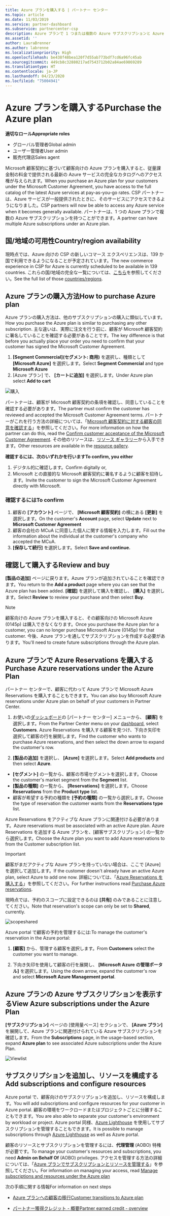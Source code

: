 ```yaml
---
title: Azure プランを購入する | パートナー センター
ms.topic: article
ms.date: 11/03/2019
ms.service: partner-dashboard
ms.subservice: partnercenter-csp
description: Azure プランで 1 つまたは複数の Azure サブスクリプションと Azure 予約を購入する方法、リソースを構成する方法、サブスクリプションを表示または追加する方法について説明します。
ms.assetid: ''
author: LauraBrenner
ms.author: labrenne
ms.localizationpriority: High
ms.openlocfilehash: be438f48bea120f7d55ab773bdf7cd6a96fc45ab
ms.sourcegitcommit: 449cb8c32880217ad7543712b02a84ae69869289
ms.translationtype: HT
ms.contentlocale: ja-JP
ms.lasthandoff: 04/23/2020
ms.locfileid: "75004941"
---
```

# <a name="purchase-the-azure-plan"></a><span data-ttu-id="6715a-103">Azure プランを購入する</span><span class="sxs-lookup"><span data-stu-id="6715a-103">Purchase the Azure plan</span></span>

<span data-ttu-id="6715a-104">**適切なロール**</span><span class="sxs-lookup"><span data-stu-id="6715a-104">**Appropriate roles**</span></span>
-   <span data-ttu-id="6715a-105">グローバル管理者</span><span class="sxs-lookup"><span data-stu-id="6715a-105">Global admin</span></span>
-   <span data-ttu-id="6715a-106">ユーザー管理者</span><span class="sxs-lookup"><span data-stu-id="6715a-106">User admin</span></span>
-   <span data-ttu-id="6715a-107">販売代理店</span><span class="sxs-lookup"><span data-stu-id="6715a-107">Sales agent</span></span>

<span data-ttu-id="6715a-108">Microsoft 顧客契約に基づいて顧客向けの Azure プランを購入すると、従量課金制の料金で提供される最新の Azure サービスの完全なカタログへのアクセス権が与えられます。</span><span class="sxs-lookup"><span data-stu-id="6715a-108">When you purchase an Azure plan for your customers under the Microsoft Customer Agreement, you have access to the full catalog of the latest Azure services at pay-as-you-go rates.</span></span> <span data-ttu-id="6715a-109">CSP パートナーは、Azure サービスが一般提供されたときに、そのサービスにアクセスできるようになりました。</span><span class="sxs-lookup"><span data-stu-id="6715a-109">CSP partners will now be able to access any Azure service when it becomes generally available.</span></span> <span data-ttu-id="6715a-110">パートナーは、1 つの Azure プランで複数の Azure サブスクリプションを持つことができます。</span><span class="sxs-lookup"><span data-stu-id="6715a-110">A partner can have multiple Azure subscriptions under an Azure plan.</span></span> 

## <a name="countryregion-availability"></a><span data-ttu-id="6715a-111">国/地域の可用性</span><span class="sxs-lookup"><span data-stu-id="6715a-111">Country/region availability</span></span>
<span data-ttu-id="6715a-112">現時点では、Azure 向けの CSP の新しいコマース エクスペリエンスは、139 か国で利用できるようになることが予定されています。</span><span class="sxs-lookup"><span data-stu-id="6715a-112">The new commerce experience in CSP for Azure is currently scheduled to be available in 139 countries.</span></span> <span data-ttu-id="6715a-113">これらの国/地域の完全な一覧については、[こちら](https://query.prod.cms.rt.microsoft.com/cms/api/am/binary/RE3QN0x)を参照してください。</span><span class="sxs-lookup"><span data-stu-id="6715a-113">See the full list of those [countries/regions](https://query.prod.cms.rt.microsoft.com/cms/api/am/binary/RE3QN0x).</span></span> 

## <a name="how-to-purchase-azure-plan"></a><span data-ttu-id="6715a-114">Azure プランの購入方法</span><span class="sxs-lookup"><span data-stu-id="6715a-114">How to purchase Azure plan</span></span>

<span data-ttu-id="6715a-115">Azure プランの購入方法は、他のサブスクリプションの購入に類似しています。</span><span class="sxs-lookup"><span data-stu-id="6715a-115">How you purchase the Azure plan is similar to purchasing any other subscription.</span></span> <span data-ttu-id="6715a-116">主な違いは、実際に注文を行う前に、顧客が Microsoft 顧客契約に署名していることを確認する必要があることです。</span><span class="sxs-lookup"><span data-stu-id="6715a-116">The key difference is that before you actually place your order you need to confirm that your customer has signed the Microsoft Customer Agreement.</span></span>

1. <span data-ttu-id="6715a-117">**[Segment Commercial]\(セグメント: 商用\)** を選択し、種類として **[Microsoft Azure]** を選択します。</span><span class="sxs-lookup"><span data-stu-id="6715a-117">Select **Segment Commercial** and type **Microsoft Azure**</span></span> 
2. <span data-ttu-id="6715a-118">[Azure プラン] で、 **[カートに追加]** を選択します。</span><span class="sxs-lookup"><span data-stu-id="6715a-118">Under Azure plan select **Add to cart**</span></span>

![購入](images/azure/Azurepurchase1.png)

<span data-ttu-id="6715a-120">パートナーは、顧客が Microsoft 顧客契約の条項を確認し、同意していることを確認する必要があります。</span><span class="sxs-lookup"><span data-stu-id="6715a-120">The partner must confirm the customer has reviewed and accepted the Microsoft Customer Agreement terms.</span></span> <span data-ttu-id="6715a-121">パートナーがこれを行う方法の詳細については、「[Microsoft 顧客契約に対する顧客の同意を確認する](https://docs.microsoft.com/partner-center/confirm-customer-agreement)」を参照してください。</span><span class="sxs-lookup"><span data-stu-id="6715a-121">For more information on how the partner can do this, read the [Confirm customer acceptance of the Microsoft Customer Agreement](https://docs.microsoft.com/partner-center/confirm-customer-agreement).</span></span> <span data-ttu-id="6715a-122">その他のリソースは、[リソース ギャラリー](https://partner.microsoft.com/resources/collection/Microsoft-Customer-Agreement-in-the-CSP-program#/)から入手できます。</span><span class="sxs-lookup"><span data-stu-id="6715a-122">Other resources are available in the [resource gallery](https://partner.microsoft.com/resources/collection/Microsoft-Customer-Agreement-in-the-CSP-program#/).</span></span>

<span data-ttu-id="6715a-123">**確認するには、次のいずれかを行います**</span><span class="sxs-lookup"><span data-stu-id="6715a-123">**To confirm, you either**</span></span>
1. <span data-ttu-id="6715a-124">デジタル的に確認します。</span><span class="sxs-lookup"><span data-stu-id="6715a-124">Confirm digitally or,</span></span>
2. <span data-ttu-id="6715a-125">Microsoft との直接的な Microsoft 顧客契約に署名するように顧客を招待します。</span><span class="sxs-lookup"><span data-stu-id="6715a-125">Invite the customer to sign the Microsoft Customer Agreement directly with Microsoft.</span></span> 

### <a name="to-confirm"></a><span data-ttu-id="6715a-126">確認するには</span><span class="sxs-lookup"><span data-stu-id="6715a-126">To confirm</span></span> 

1. <span data-ttu-id="6715a-127">顧客の **[アカウント]** ページで、 **[Microsoft 顧客契約]** の横にある **[更新]** を選択します。</span><span class="sxs-lookup"><span data-stu-id="6715a-127">On the customer's **Account** page, select **Update** next to **Microsoft Customer Agreement**</span></span>  
2. <span data-ttu-id="6715a-128">顧客の会社の MCuA に同意した個人に関する情報を入力します。</span><span class="sxs-lookup"><span data-stu-id="6715a-128">Fill out the information about the individual at the customer's company who accepted the MCuA.</span></span>
3. <span data-ttu-id="6715a-129">**[保存して続行]** を選択します。</span><span class="sxs-lookup"><span data-stu-id="6715a-129">Select **Save and continue.**</span></span>  

## <a name="review-and-buy"></a><span data-ttu-id="6715a-130">確認して購入する</span><span class="sxs-lookup"><span data-stu-id="6715a-130">Review and buy</span></span>

<span data-ttu-id="6715a-131">**[製品の追加]** ページに戻ります。Azure プランが追加されていることを確認できます。</span><span class="sxs-lookup"><span data-stu-id="6715a-131">You return to the **Add a product** page where you can see that the Azure plan has been added.</span></span> <span data-ttu-id="6715a-132">**[確認]** を選択して購入を確認し、 **[購入]** を選択します。</span><span class="sxs-lookup"><span data-stu-id="6715a-132">Select **Review** to review your purchase and then select **Buy**.</span></span> 

>[!Note]
><span data-ttu-id="6715a-133">顧客向けの Azure プランを購入すると、その顧客向けの Microsoft Azure (0145p) は購入できなくなります。</span><span class="sxs-lookup"><span data-stu-id="6715a-133">Once you purchase the Azure plan for a customer, you can no longer purchase Microsoft Azure (0145p) for that customer.</span></span> <span data-ttu-id="6715a-134">今後、Azure プランを通してサブスクリプションを作成する必要があります。</span><span class="sxs-lookup"><span data-stu-id="6715a-134">You'll need to create future subscriptions through the Azure plan.</span></span>

## <a name="purchase-azure-reservations-under-the-azure-plan"></a><span data-ttu-id="6715a-135">Azure プランで Azure Reservations を購入する</span><span class="sxs-lookup"><span data-stu-id="6715a-135">Purchase Azure reservations under the Azure Plan</span></span> 
  
<span data-ttu-id="6715a-136">パートナー センターで、顧客に代わって Azure プランで Microsoft Azure Reservations を購入することもできます。</span><span class="sxs-lookup"><span data-stu-id="6715a-136">You can also buy Microsoft Azure reservations under Azure plan on behalf of your customers in Partner Center.</span></span>

1. <span data-ttu-id="6715a-137">お使いの[ダッシュボード](https://partner.microsoft.com/dashboard/)の [パートナー センター] メニューから、 **[顧客]** を選択します。</span><span class="sxs-lookup"><span data-stu-id="6715a-137">From the Partner Center menu on your [dashboard](https://partner.microsoft.com/dashboard/), select **Customers**.</span></span> <span data-ttu-id="6715a-138">Azure Reservations を購入する顧客を見つけ、下向き矢印を選択して顧客の行を展開します。</span><span class="sxs-lookup"><span data-stu-id="6715a-138">Find the customer who wants to purchase Azure reservations, and then select the down arrow to expand the customer's row.</span></span> 

2. <span data-ttu-id="6715a-139">**[製品の追加]** を選択し、 **[Azure]** を選択します。</span><span class="sxs-lookup"><span data-stu-id="6715a-139">Select **Add products** and then select **Azure**.</span></span> 
- <span data-ttu-id="6715a-140">**[セグメント]** の一覧から、顧客の市場セグメントを選択します。</span><span class="sxs-lookup"><span data-stu-id="6715a-140">Choose the customer's market segment from the **Segment** list.</span></span> 
- <span data-ttu-id="6715a-141">**[製品の種類]** の一覧から、 **[Reservations]** を選択します。</span><span class="sxs-lookup"><span data-stu-id="6715a-141">Choose **Reservations** from the **Product type** list.</span></span> 
- <span data-ttu-id="6715a-142">顧客が希望する予約の種類を **[予約の種類]** の一覧から選択します。</span><span class="sxs-lookup"><span data-stu-id="6715a-142">Choose the type of reservation the customer wants from the **Reservations type** list.</span></span> 

<span data-ttu-id="6715a-143">Azure Reservations をアクティブな Azure プランに関連付ける必要があります。</span><span class="sxs-lookup"><span data-stu-id="6715a-143">Azure reservations must be associated with an active Azure plan.</span></span> <span data-ttu-id="6715a-144">Azure Reservations を追加する Azure プランを、[顧客サブスクリプション] の一覧から選択します。</span><span class="sxs-lookup"><span data-stu-id="6715a-144">Choose the Azure plan you want to add Azure reservations to from the Customer subscription list.</span></span> 

>[!Important] 
><span data-ttu-id="6715a-145">顧客がまだアクティブな Azure プランを持っていない場合は、ここで [Azure] を選択して追加します。</span><span class="sxs-lookup"><span data-stu-id="6715a-145">If the customer doesn't already have an active Azure plan, select Azure to add one now.</span></span> <span data-ttu-id="6715a-146">詳細については、「[Azure Reservations を購入する](https://docs.microsoft.com/partner-center/azure-reservations-buying#purchase-azure-reservations)」を参照してください。</span><span class="sxs-lookup"><span data-stu-id="6715a-146">For further instructions read [Purchase Azure reservations](https://docs.microsoft.com/partner-center/azure-reservations-buying#purchase-azure-reservations).</span></span>

<span data-ttu-id="6715a-147">現時点では、予約のスコープに設定できるのは **[共有]** のみであることに注意してください。</span><span class="sxs-lookup"><span data-stu-id="6715a-147">Note that reservation's scope can only be set to **Shared**, currently.</span></span> 

![scopeshared](images/azure/addprods1.png)

<span data-ttu-id="6715a-149">Azure portal で顧客の予約を管理するには:</span><span class="sxs-lookup"><span data-stu-id="6715a-149">To manage the customer's reservation in the Azure portal:</span></span> 

1. <span data-ttu-id="6715a-150">**[顧客]** から、管理する顧客を選択します。</span><span class="sxs-lookup"><span data-stu-id="6715a-150">From **Customers** select the customer you want to manage.</span></span> 

2. <span data-ttu-id="6715a-151">下向き矢印を使用して顧客の行を展開し、 **[Microsoft Azure の管理ポータル]** を選択します。</span><span class="sxs-lookup"><span data-stu-id="6715a-151">Using the down arrow, expand the customer's row and select **Microsoft Azure Management portal**.</span></span>  
 
## <a name="view-azure-subscriptions-under-the-azure-plan"></a><span data-ttu-id="6715a-152">Azure プランの Azure サブスクリプションを表示する</span><span class="sxs-lookup"><span data-stu-id="6715a-152">View Azure subscriptions under the Azure Plan</span></span> 

<span data-ttu-id="6715a-153">**[サブスクリプション]** ページの [使用量ベース] セクションで、 **[Azure プラン]** を展開して、Azure プランに関連付けられている Azure サブスクリプションを確認します。</span><span class="sxs-lookup"><span data-stu-id="6715a-153">From the **Subscriptions** page, in the usage-based section, expand **Azure plan** to see associated Azure subscriptions under the Azure Plan.</span></span>

![Viewlist](images/azure/addprods2.png) 


## <a name="add-subscriptions-and-configure-resources"></a><span data-ttu-id="6715a-155">サブスクリプションを追加し、リソースを構成する</span><span class="sxs-lookup"><span data-stu-id="6715a-155">Add subscriptions and configure resources</span></span>

<span data-ttu-id="6715a-156">Azure portal で、顧客向けのサブスクリプションを追加し、リソースを構成します。</span><span class="sxs-lookup"><span data-stu-id="6715a-156">You will add subscriptions and configure resources for your customer in Azure portal.</span></span> <span data-ttu-id="6715a-157">顧客の環境をワークロードまたはプロジェクトごとに分離することもできます。</span><span class="sxs-lookup"><span data-stu-id="6715a-157">You are also able to separate your customer's environment by workload or project.</span></span> <span data-ttu-id="6715a-158">Azure portal 同様、[Azure Lighthouse](https://azure.microsoft.com/services/azure-lighthouse/) を使用してサブスクリプションを管理することもできます。</span><span class="sxs-lookup"><span data-stu-id="6715a-158">It is possible to manage subscriptions through [Azure Lighthouse](https://azure.microsoft.com/services/azure-lighthouse/) as well as Azure portal.</span></span> 

<span data-ttu-id="6715a-159">顧客のリソースとサブスクリプションを管理するには、**代理管理** (AOBO) 特権が必要です。</span><span class="sxs-lookup"><span data-stu-id="6715a-159">To manage your customer's resources and subscriptions, you need **Admin on Behalf Of** (AOBO) privileges.</span></span> <span data-ttu-id="6715a-160">アクセスを管理する方法の詳細については、「[Azure プランでサブスクリプションとリソースを管理する](azure-plan-manage.md)」を参照してください。</span><span class="sxs-lookup"><span data-stu-id="6715a-160">For information on managing your access, read [Manage subscriptions and resources under the Azure plan](azure-plan-manage.md)</span></span>

<span data-ttu-id="6715a-161">次の手順に関する情報</span><span class="sxs-lookup"><span data-stu-id="6715a-161">For information on next steps</span></span>

- [<span data-ttu-id="6715a-162">Azure プランへの顧客の移行</span><span class="sxs-lookup"><span data-stu-id="6715a-162">Customer transitions to Azure plan</span></span>](azure-plan-transition.md)

- [<span data-ttu-id="6715a-163">パートナー獲得クレジット - 概要</span><span class="sxs-lookup"><span data-stu-id="6715a-163">Partner earned credit - overview</span></span>](partner-earned-credit.md)







            




    

  













    



    
